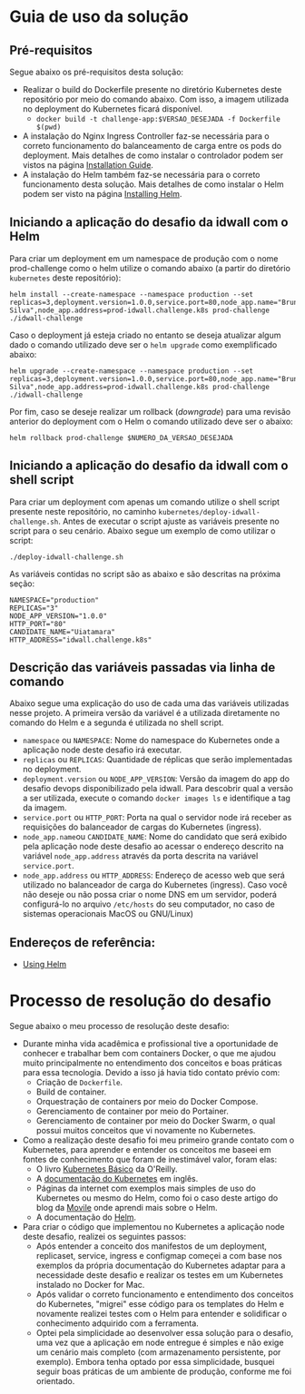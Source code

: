 # Guia de uso da solução

## Pré-requisitos

Segue abaixo os pré-requisitos desta solução:

* Realizar o build do Dockerfile presente no diretório Kubernetes deste repositório por meio do comando abaixo. Com isso, a imagem utilizada no deployment do Kubernetes ficará disponível.
    * `docker build -t challenge-app:$VERSAO_DESEJADA -f Dockerfile $(pwd)`
* A instalação do Nginx Ingress Controller faz-se necessária para o correto funcionamento do balanceamento de carga entre os pods do deployment. Mais detalhes de como instalar o controlador podem ser vistos na página [Installation Guide](https://kubernetes.github.io/ingress-nginx/deploy/).
* A instalação do Helm também faz-se necessária para o correto funcionamento desta solução. Mais detalhes de como instalar o Helm podem ser visto na página [Installing Helm](https://helm.sh/docs/intro/install/).

## Iniciando a aplicação do desafio da idwall com o Helm

Para criar um deployment em um namespace de produção com o nome prod-challenge como o helm utilize o comando abaixo (a partir do diretório `kubernetes` deste repositório):

```
helm install --create-namespace --namespace production --set replicas=3,deployment.version=1.0.0,service.port=80,node_app.name="Bruno Silva",node_app.address=prod-idwall.challenge.k8s prod-challenge ./idwall-challenge
```

Caso o deployment já esteja criado no entanto se deseja atualizar algum dado o comando utilizado deve ser o `helm upgrade` como exemplificado abaixo:

```
helm upgrade --create-namespace --namespace production --set replicas=3,deployment.version=1.0.0,service.port=80,node_app.name="Bruno Silva",node_app.address=prod-idwall.challenge.k8s prod-challenge ./idwall-challenge
```

Por fim, caso se deseje realizar um rollback (*downgrade*) para uma revisão anterior do deployment com o Helm o comando utilizado deve ser o abaixo:

```
helm rollback prod-challenge $NUMERO_DA_VERSAO_DESEJADA
```

## Iniciando a aplicação do desafio da idwall com o shell script

Para criar um deployment com apenas um comando utilize o shell script presente neste repositório, no caminho `kubernetes/deploy-idwall-challenge.sh`. Antes de executar o script ajuste as variáveis presente no script para o seu cenário. Abaixo segue um exemplo de como utilizar o script:

```
./deploy-idwall-challenge.sh
```

As variáveis contidas no script são as abaixo e são descritas na próxima seção:

```
NAMESPACE="production"
REPLICAS="3"
NODE_APP_VERSION="1.0.0"
HTTP_PORT="80"
CANDIDATE_NAME="Uiatamara"
HTTP_ADDRESS="idwall.challenge.k8s"
```

## Descrição das variáveis passadas via linha de comando

Abaixo segue uma explicação do uso de cada uma das variáveis utilizadas nesse projeto. A primeira versão da variável é a utilizada diretamente no comando do Helm e a segunda é utilizada no shell script.

* `namespace` ou `NAMESPACE`: Nome do namespace do Kubernetes onde a aplicação node deste desafio irá executar.
* `replicas` ou `REPLICAS`: Quantidade de réplicas que serão implementadas no deployment.
* `deployment.version` ou `NODE_APP_VERSION`: Versão da imagem do app do desafio devops disponibilizado pela idwall. Para descobrir qual a versão a ser utilizada, execute o comando `docker images ls` e identifique a tag da imagem.
* `service.port` ou `HTTP_PORT`: Porta na qual o servidor node irá receber as requisições do balanceador de cargas do Kubernetes (ingress).
* `node_app.name`ou `CANDIDATE_NAME`: Nome do candidato que será exibido pela aplicação node deste desafio ao acessar o endereço descrito na variável `node_app.address` através da porta descrita na variável `service.port`.
* `node_app.address` ou `HTTP_ADDRESS`: Endereço de acesso web que será utilizado no balanceador de carga do Kubernetes (ingress). Caso você não deseje ou não possa criar o nome DNS em um servidor, poderá configurá-lo no arquivo `/etc/hosts` do seu computador, no caso de sistemas operacionais MacOS ou GNU/Linux)

## Endereços de referência:

* [Using Helm](https://helm.sh/docs/intro/using_helm/)

# Processo de resolução do desafio

Segue abaixo o meu processo de resolução deste desafio:

* Durante minha vida acadêmica e profissional tive a oportunidade de conhecer e trabalhar bem com containers Docker, o que me ajudou muito principalmente no entendimento dos conceitos e boas práticas para essa tecnologia. Devido a isso já havia tido contato prévio com:
    * Criação de `Dockerfile`.
    * Build de container.
    * Orquestração de containers por meio do Docker Compose.
    * Gerenciamento de container por meio do Portainer.
    * Gerenciamento de container por meio do Docker Swarm, o qual possui muitos conceitos que vi novamente no Kubernetes.
* Como a realização deste desafio foi meu primeiro grande contato com o Kubernetes, para aprender e entender os conceitos me baseei em fontes de conhecimento que foram de inestimável valor, foram elas:
    * O livro [Kubernetes Básico](https://novatec.com.br/livros/kubernetes-basico/) da O'Reilly.
    * A [documentação do Kubernetes](https://kubernetes.io/docs/home/) em inglês.
    * Páginas da internet com exemplos mais simples de uso do Kubernetes ou mesmo do Helm, como foi o caso deste artigo do blog da [Movile](https://movile.blog/empacotando-aplicacoes-kubernetes-com-helm/) onde aprendi mais sobre o Helm.
    * A documentação do [Helm](https://helm.sh/docs/).
* Para criar o código que implementou no Kubernetes a aplicação node deste desafio, realizei os seguintes passos:
    * Após entender a conceito dos manifestos de um deployment, replicaset, service, ingress e configmap começei a com base nos exemplos da própria documentação do Kubernetes adaptar para a necessidade deste desafio e realizar os testes em um Kubernetes instalado no Docker for Mac.
    * Após validar o correto funcionamento e entendimento dos conceitos do Kubernetes, "migrei" esse código para os templates do Helm e novamente realizei testes com o Helm para entender e solidificar o conhecimento adquirido com a ferramenta.
    * Optei pela simplicidade ao desenvolver essa solução para o desafio, uma vez que a aplicação em node entregue é simples e não exige um cenário mais completo (com armazenamento persistente, por exemplo). Embora tenha optado por essa simplicidade, busquei seguir boas práticas de um ambiente de produção, conforme me foi orientado.